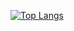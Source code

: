 [![Top Langs](https://github-readme-stats.vercel.app/api/top-langs/?username=cristiandiiorio&langs_count=5&layout=compact)](https://github.com/anuraghazra/github-readme-stats)
